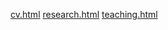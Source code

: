 
[cv.html](https://github.com/user-attachments/files/22319244/cv.html)
[research.html](https://github.com/user-attachments/files/22319245/research.html)
[teaching.html](https://github.com/user-attachments/files/22319246/teaching.html)

